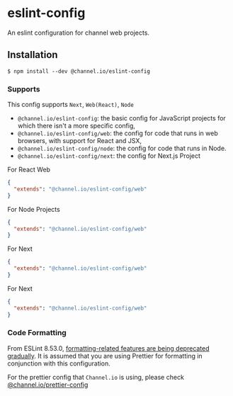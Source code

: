 # eslint-config

An eslint configuration for channel web projects.

## Installation

`$ npm install --dev @channel.io/eslint-config`

### Supports

This config supports `Next`, `Web(React)`, `Node`

- `@channel.io/eslint-config`: the basic config for JavaScript projects for which there isn't a more specific config,
- `@channel.io/eslint-config/web`: the config for code that runs in web browsers, with support for React and JSX,
- `@channel.io/eslint-config/node`: the config for code that runs in Node.
- `@channel.io/eslint-config/next`: the config for Next.js Project

For React Web

```json
{
  "extends": "@channel.io/eslint-config/web"
}
```

For Node Projects

```json
{
  "extends": "@channel.io/eslint-config/web"
}
```

For Next

```json
{
  "extends": "@channel.io/eslint-config/web"
}
```

For Next

```json
{
  "extends": "@channel.io/eslint-config/web"
}
```

### Code Formatting

From ESLint 8.53.0, [formatting-related features are being deprecated gradually](https://eslint.org/blog/2023/10/deprecating-formatting-rules/). It is assumed that you are using Prettier for formatting in conjunction with this configuration.

For the prettier config that `Channel.io` is using, please check [@channel.io/prettier-config](../prettier-config/)
